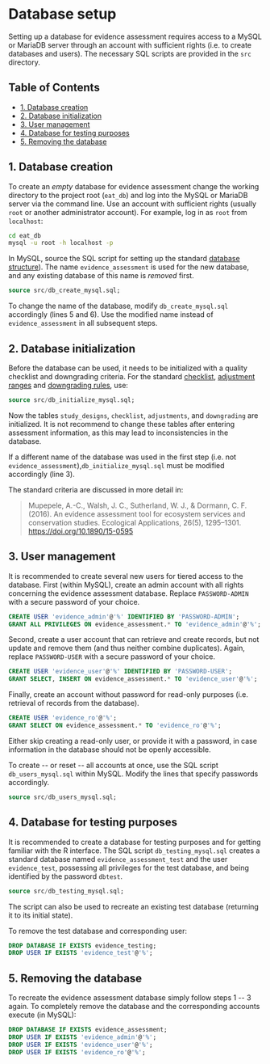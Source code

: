 # Database setup

Setting up a database for evidence assessment requires access to a MySQL or MariaDB server through an account with sufficient rights (i.e. to create databases and users). The necessary SQL scripts are provided in the `src` directory.

## Table of Contents
  * [1. Database creation](#1-database-creation)
  * [2. Database initialization](#2-database-initialization)
  * [3. User management](#3-user-management)
  * [4. Database for testing purposes](#4-database-for-testing-purposes)
  * [5. Removing the database](#5-removing-the-database)

## 1. Database creation
 To create an *empty* database for evidence assessment change the working directory to the project root (`eat_db`) and log into the MySQL or MariaDB server via the command line. Use an account with sufficient rights (usually `root` or another administrator account). For example, log in as `root` from `localhost`:

```bash
cd eat_db
mysql -u root -h localhost -p
```

In MySQL, source the SQL script for setting up the standard [database structure](../fig/eat_db.svg)). The name `evidence_assessment` is used for the new database, and any existing database of this name is *removed* first.

```sql
source src/db_create_mysql.sql;
```

To change the name of the database, modify `db_create_mysql.sql` accordingly (lines 5 and 6). Use the modified name instead of `evidence_assessment` in all subsequent steps.

## 2. Database initialization
Before the database can be used, it needs to be initialized with a quality checklist and downgrading criteria. For the standard [checklist](../checklist), [adjustment ranges](../adjustments.csv) and [downgrading rules](../downgrading.csv), use:

```sql
source src/db_initialize_mysql.sql;
```

Now the tables `study_designs`, `checklist`, `adjustments`, and `downgrading` are initialized. It is not recommend to change these tables after entering assessment information, as this may lead to inconsistencies in the database.

If a different name of the database was used in the first step (i.e. not `evidence_assessment`),`db_initialize_mysql.sql` must be modified accordingly (line 3).

The standard criteria are discussed in more detail in:

> Mupepele, A.-C., Walsh, J. C., Sutherland, W. J., & Dormann, C. F. (2016). An evidence assessment tool for ecosystem services and conservation studies. Ecological Applications, 26(5), 1295–1301. https://doi.org/10.1890/15-0595

## 3. User management
It is recommended to create several new users for tiered access to the database. First (within MySQL), create an admin account with all rights concerning the evidence assessment database. Replace `PASSWORD-ADMIN` with a secure password of your choice.

```sql
CREATE USER 'evidence_admin'@'%' IDENTIFIED BY 'PASSWORD-ADMIN';
GRANT ALL PRIVILEGES ON evidence_assessment.* TO 'evidence_admin'@'%';
```

Second, create a user account that can retrieve and create records, but not update and remove them (and thus neither combine duplicates). Again, replace `PASSWORD-USER` with a secure password of your choice.

```sql
CREATE USER 'evidence_user'@'%' IDENTIFIED BY 'PASSWORD-USER';
GRANT SELECT, INSERT ON evidence_assessment.* TO 'evidence_user'@'%';
```

Finally, create an account without password for read-only purposes (i.e. retrieval of records from the database).

```sql
CREATE USER 'evidence_ro'@'%';
GRANT SELECT ON evidence_assessment.* TO 'evidence_ro'@'%';
```

Either skip creating a read-only user, or provide it with a password, in case information in the database should not be openly accessible.

To create -- or reset -- all accounts at once, use the SQL script `db_users_mysql.sql` within MySQL. Modify the lines that specify passwords accordingly.

```sql
source src/db_users_mysql.sql;
```

## 4. Database for testing purposes

It is recommended to create a database for testing purposes and for getting familiar with the R interface. The SQL script `db_testing_mysql.sql` creates a standard database named `evidence_assessment_test` and the user `evidence_test`, possessing all privileges for the test database, and being identified by the password `dbtest`.

```sql
source src/db_testing_mysql.sql;
```

The script can also be used to recreate an existing test database (returning it to its initial state).

To remove the test database and corresponding user:

```sql
DROP DATABASE IF EXISTS evidence_testing;
DROP USER IF EXISTS 'evidence_test'@'%';
```

## 5. Removing the database
To recreate the evidence assessment database simply follow steps 1 -- 3 again. To completely remove the database and the corresponding accounts execute (in MySQL):

```sql
DROP DATABASE IF EXISTS evidence_assessment;
DROP USER IF EXISTS 'evidence_admin'@'%';
DROP USER IF EXISTS 'evidence_user'@'%';
DROP USER IF EXISTS 'evidence_ro'@'%';
```
